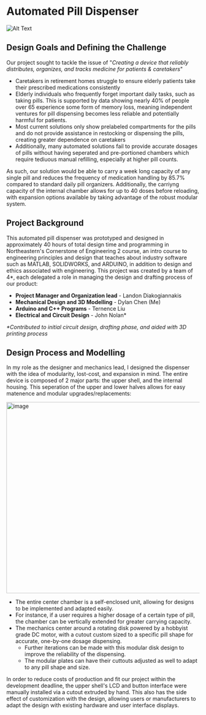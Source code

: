 # Automated Pill Dispenser
![Alt Text](./ProjectPoster.png)
## Design Goals and Defining the Challenge
Our project sought to tackle the issue of "_Creating a device that reliably distributes, organizes, and tracks medicine for patients & caretakers_"

- Caretakers in retirement homes struggle to ensure elderly patients take their prescribed medications consistently
- Elderly individuals who frequently forget important daily tasks, such as taking pills. This is supported by data showing nearly 40% of people over 65 experience some form of memory loss, meaning independent ventures for pill dispensing becomes less reliable and potentially harmful for patients. 
- Most current solutions only show prelabeled compartments for the pills and do not provide assistance in restocking or dispensing the pills, creating greater dependence on caretakers
- Additionally, many automated solutions fail to provide accurate dosages of pills without having seperated and pre-portioned chambers which require tediuous manual refilling, especially at higher pill counts.

As such, our solution would be able to carry a week long capacity of any single pill and reduces the frequency of medication handling by 85.7% compared to standard daily pill organizers. Additionally, the carriyng capacity of the internal chamber allows for up to 40 doses before reloading, with expansion options available by taking advantage of the robust modular system. 

## Project Background
This automated pill dispenser was prototyped and designed in approximately 40 hours of total design time and programming in Northeastern's Cornerstone of Engineering 2 course, an intro course to engineering principles and design that teaches about industry software such as MATLAB, SOLIDWORKS, and ARDUINO, in addition to design and ethics associated with engineering. This project was created by a team of 4*, each delegated a role in managing the design and drafting process of our product:

- **Project Manager and Organization lead** - Landon Diakogiannakis
- **Mechanical Design and 3D Modelling** - Dylan Chen (Me)
- **Arduino and C++ Programs** - Ternence Liu
- **Electrical and Circuit Design** - John Nolan*

_*Contributed to initial circuit design, drafting phase, and aided with 3D printing process_

## Design Process and Modelling
In my role as the designer and mechanics lead, I designed the dispenser with the idea of modularity, lost-cost, and expansion in mind. The entire device is composed of 2 major parts: the upper shell, and the internal housing. This seperation of the upper and lower halves allows for easy matenence and modular upgrades/replacements: 

<img width="659" height="498" alt="image" src="https://github.com/user-attachments/assets/55f3849e-f781-4fa7-9995-249375bf7508" />


- The entire center chamber is a self-enclosed unit, allowing for designs to be implemented and adapted easily.
- For instance, if a user requires a higher dosage of a certain type of pill, the chamber can be vertically extended for greater carrying capacity.
- The mechanics center around a rotating disk powered by a hobbyist grade DC motor, with a cutout custom sized to a specific pill shape for accurate, one-by-one dosage dispensing.
    - Further iterations can be made with this modular disk design to improve the reliability of the dispensing.
    - The modular plates can have their cuttouts adjusted as well to adapt to any pill shape and size.

In order to reduce costs of production and fit our project within the development deadline, the upper shell's LCD and button interface were manually installed via a cutout extruded by hand. This also has the side effect of customization with the design, allowing users or manufacturers to adapt the design with existing hardware and user interface displays.


